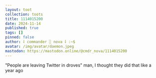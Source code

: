 ```yaml
---
layout: toot
collection: toots
title: 1114015200
date: 2024-11-14
published: true
tags: []
pinned: false
author: ⸸ commander ░ nova ⸸ :~$
avatar: /img/avatar/daemon.jpeg
mastodon: https://mastodon.online/@cmdr_nova/1114015200
---
```


"People are leaving Twitter in droves" man, I thought they did that like a year ago

